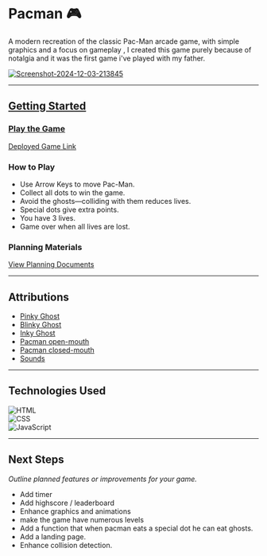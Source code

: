 # Pacman 🎮

A modern recreation of the classic Pac-Man arcade game, with simple graphics and a focus on gameplay , I created this game purely because of notalgia and it was the first game i've played with my father.


<a href="https://ibb.co/LkcxnCZ"><img src="https://i.ibb.co/2nCvgjk/Screenshot-2024-12-03-213845.png" alt="Screenshot-2024-12-03-213845" border="0">

----------

## Getting Started

### Play the Game

[Deployed Game Link](https://your-game-link.com/)

### How to Play

* Use Arrow Keys to move Pac-Man.
* Collect all dots to win the game.
* Avoid the ghosts—colliding with them reduces lives.
* Special dots give extra points.
* You have 3 lives.
* Game over when all lives are lost.

### Planning Materials

[View Planning Documents](https://trello.com/b/63CaCTDE/pacman)

----------
## Attributions

-   [Pinky Ghost](https://images.app.goo.gl/2LcnQ4uwb2em7vZi8)
-   [Blinky Ghost](https://images.app.goo.gl/U9cT5bpwVDgRgRwJ6)
-   [Inky Ghost](https://images.app.goo.gl/h5kPraRUqcKm7oBG8)
-   [Pacman open-mouth](https://images.app.goo.gl/KYQAsw9drpa1v2GXA)
-   [Pacman closed-mouth](https://images.app.goo.gl/nSUUZoCpV85dDkVPA)
-   [Sounds](https://youtu.be/SPjEhbRFTUk?si=TT_bORIJTwskGnWk)
----------

## Technologies Used

![HTML](https://img.shields.io/badge/-HTML-E34F26?logo=html5&logoColor=white&style=flat-square)  
![CSS](https://img.shields.io/badge/-CSS-1572B6?logo=css3&logoColor=white&style=flat-square)  
![JavaScript](https://img.shields.io/badge/-JavaScript-F7DF1E?logo=javascript&logoColor=black&style=flat-square)

----------

## Next Steps

_Outline planned features or improvements for your game._

-   Add timer
-   Add highscore / leaderboard
-   Enhance graphics and animations
-   make the game have numerous levels
-   Add a function that when pacman eats a special dot he can eat ghosts.
-   Add a landing page.
-   Enhance collision detection.